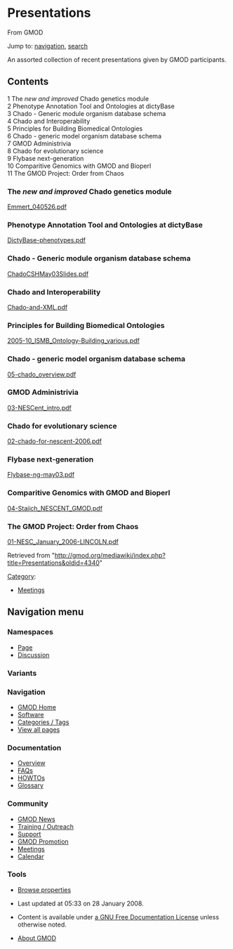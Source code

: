 <div id="mw-page-base" class="noprint">

</div>

<div id="mw-head-base" class="noprint">

</div>

<div id="content" class="mw-body" role="main">

<span id="top"></span>

<div id="mw-js-message" style="display:none;">

</div>



# <span dir="auto">Presentations</span>

<div id="bodyContent">

<div id="siteSub">

From GMOD

</div>

<div id="contentSub">

</div>

<div id="jump-to-nav" class="mw-jump">

Jump to: [navigation](#mw-navigation), [search](#p-search)

</div>

<div id="mw-content-text" class="mw-content-ltr" lang="en" dir="ltr">

An assorted collection of recent presentations given by GMOD
participants.

<div id="toc" class="toc">

<div id="toctitle">

## Contents

</div>

- [<span class="tocnumber">1</span> <span class="toctext">The *new and
  improved* Chado genetics
  module</span>](#The_new_and_improved_Chado_genetics_module)
- [<span class="tocnumber">2</span> <span class="toctext">Phenotype
  Annotation Tool and Ontologies at
  dictyBase</span>](#Phenotype_Annotation_Tool_and_Ontologies_at_dictyBase)
- [<span class="tocnumber">3</span> <span class="toctext">Chado -
  Generic module organism database
  schema</span>](#Chado_-_Generic_module_organism_database_schema)
- [<span class="tocnumber">4</span> <span class="toctext">Chado and
  Interoperability</span>](#Chado_and_Interoperability)
- [<span class="tocnumber">5</span> <span class="toctext">Principles for
  Building Biomedical
  Ontologies</span>](#Principles_for_Building_Biomedical_Ontologies)
- [<span class="tocnumber">6</span> <span class="toctext">Chado -
  generic model organism database
  schema</span>](#Chado_-_generic_model_organism_database_schema)
- [<span class="tocnumber">7</span> <span class="toctext">GMOD
  Administrivia</span>](#GMOD_Administrivia)
- [<span class="tocnumber">8</span> <span class="toctext">Chado for
  evolutionary science</span>](#Chado_for_evolutionary_science)
- [<span class="tocnumber">9</span> <span class="toctext">Flybase
  next-generation</span>](#Flybase_next-generation)
- [<span class="tocnumber">10</span> <span class="toctext">Comparitive
  Genomics with GMOD and
  Bioperl</span>](#Comparitive_Genomics_with_GMOD_and_Bioperl)
- [<span class="tocnumber">11</span> <span class="toctext">The GMOD
  Project: Order from Chaos</span>](#The_GMOD_Project:_Order_from_Chaos)

</div>

### <span id="The_new_and_improved_Chado_genetics_module" class="mw-headline">The *new and improved* Chado genetics module</span>

<a href="../mediawiki/images/5/5c/Emmert_040526.pdf" class="internal"
title="Emmert 040526.pdf">Emmert_040526.pdf</a>

### <span id="Phenotype_Annotation_Tool_and_Ontologies_at_dictyBase" class="mw-headline">Phenotype Annotation Tool and Ontologies at dictyBase</span>

<a href="../mediawiki/images/0/05/DictyBase-phenotypes.pdf"
class="internal"
title="DictyBase-phenotypes.pdf">DictyBase-phenotypes.pdf</a>

### <span id="Chado_-_Generic_module_organism_database_schema" class="mw-headline">Chado - Generic module organism database schema</span>

<a href="../mediawiki/images/6/62/ChadoCSHMay03Slides.pdf"
class="internal"
title="ChadoCSHMay03Slides.pdf">ChadoCSHMay03Slides.pdf</a>

### <span id="Chado_and_Interoperability" class="mw-headline">Chado and Interoperability</span>

<a href="../mediawiki/images/e/eb/Chado-and-XML.pdf" class="internal"
title="Chado-and-XML.pdf">Chado-and-XML.pdf</a>

### <span id="Principles_for_Building_Biomedical_Ontologies" class="mw-headline">Principles for Building Biomedical Ontologies</span>

<a
href="../mediawiki/images/4/44/2005-10_ISMB_Ontology-Building_various.pdf"
class="internal"
title="2005-10 ISMB Ontology-Building various.pdf">2005-10_ISMB_Ontology-Building_various.pdf</a>

### <span id="Chado_-_generic_model_organism_database_schema" class="mw-headline">Chado - generic model organism database schema</span>

<a href="../mediawiki/images/f/f8/05-chado_overview.pdf"
class="internal" title="05-chado overview.pdf">05-chado_overview.pdf</a>

### <span id="GMOD_Administrivia" class="mw-headline">GMOD Administrivia</span>

<a href="../mediawiki/images/c/cb/03-NESCent_intro.pdf" class="internal"
title="03-NESCent intro.pdf">03-NESCent_intro.pdf</a>

### <span id="Chado_for_evolutionary_science" class="mw-headline">Chado for evolutionary science</span>

<a href="../mediawiki/images/6/6b/02-chado-for-nescent-2006.pdf"
class="internal"
title="02-chado-for-nescent-2006.pdf">02-chado-for-nescent-2006.pdf</a>

### <span id="Flybase_next-generation" class="mw-headline">Flybase next-generation</span>

<a href="../mediawiki/images/5/5b/Flybase-ng-may03.pdf" class="internal"
title="Flybase-ng-may03.pdf">Flybase-ng-may03.pdf</a>

### <span id="Comparitive_Genomics_with_GMOD_and_Bioperl" class="mw-headline">Comparitive Genomics with GMOD and Bioperl</span>

<a href="../mediawiki/images/6/61/04-Stajich_NESCENT_GMOD.pdf"
class="internal"
title="04-Stajich NESCENT GMOD.pdf">04-Stajich_NESCENT_GMOD.pdf</a>

### <span id="The_GMOD_Project:_Order_from_Chaos" class="mw-headline">The GMOD Project: Order from Chaos</span>

<a href="../mediawiki/images/e/e4/01-NESC_January_2006-LINCOLN.pdf"
class="internal"
title="01-NESC January 2006-LINCOLN.pdf">01-NESC_January_2006-LINCOLN.pdf</a>

</div>

<div class="printfooter">

Retrieved from
"<http://gmod.org/mediawiki/index.php?title=Presentations&oldid=4340>"

</div>

<div id="catlinks" class="catlinks">

<div id="mw-normal-catlinks" class="mw-normal-catlinks">

[Category](Special:Categories "Special:Categories"):

- [Meetings](Category:Meetings "Category:Meetings")

</div>

</div>

<div class="visualClear">

</div>

</div>

</div>

<div id="mw-navigation">

## Navigation menu

<div id="mw-head">



<div id="left-navigation">

<div id="p-namespaces" class="vectorTabs" role="navigation"
aria-labelledby="p-namespaces-label">

### Namespaces

- <span id="ca-nstab-main"><a href="Presentations" accesskey="c"
  title="View the content page [c]">Page</a></span>
- <span id="ca-talk"><a
  href="http://gmod.org/mediawiki/index.php?title=Talk:Presentations&amp;action=edit&amp;redlink=1"
  accesskey="t"
  title="Discussion about the content page [t]">Discussion</a></span>

</div>

<div id="p-variants" class="vectorMenu emptyPortlet" role="navigation"
aria-labelledby="p-variants-label">

### 

### Variants[](#)

<div class="menu">

</div>

</div>

</div>

<div id="right-navigation">





</div>



</div>

</div>

</div>

<div id="mw-panel">

<div id="p-logo" role="banner">

<a href="Main_Page"
style="background-image: url(../images/GMOD-cogs.png);"
title="Visit the main page"></a>

</div>

<div id="p-Navigation" class="portal" role="navigation"
aria-labelledby="p-Navigation-label">

### Navigation

<div class="body">

- <span id="n-GMOD-Home">[GMOD Home](Main_Page)</span>
- <span id="n-Software">[Software](GMOD_Components)</span>
- <span id="n-Categories-.2F-Tags">[Categories /
  Tags](Categories)</span>
- <span id="n-View-all-pages">[View all pages](Special:AllPages)</span>

</div>

</div>

<div id="p-Documentation" class="portal" role="navigation"
aria-labelledby="p-Documentation-label">

### Documentation

<div class="body">

- <span id="n-Overview">[Overview](Overview)</span>
- <span id="n-FAQs">[FAQs](Category:FAQ)</span>
- <span id="n-HOWTOs">[HOWTOs](Category:HOWTO)</span>
- <span id="n-Glossary">[Glossary](Glossary)</span>

</div>

</div>

<div id="p-Community" class="portal" role="navigation"
aria-labelledby="p-Community-label">

### Community

<div class="body">

- <span id="n-GMOD-News">[GMOD News](GMOD_News)</span>
- <span id="n-Training-.2F-Outreach">[Training /
  Outreach](Training_and_Outreach)</span>
- <span id="n-Support">[Support](Support)</span>
- <span id="n-GMOD-Promotion">[GMOD Promotion](GMOD_Promotion)</span>
- <span id="n-Meetings">[Meetings](Meetings)</span>
- <span id="n-Calendar">[Calendar](Calendar)</span>

</div>

</div>

<div id="p-tb" class="portal" role="navigation"
aria-labelledby="p-tb-label">

### Tools

<div class="body">


- <span id="t-smwbrowselink"><a href="Special:Browse/Presentations" rel="smw-browse">Browse
  properties</a></span>


</div>

</div>

</div>

</div>

<div id="footer" role="contentinfo">

- <span id="footer-info-lastmod">Last updated at 05:33 on 28 January
  2008.</span>
<!-- - <span id="footer-info-viewcount">17,370 page views.</span> -->
- <span id="footer-info-copyright">Content is available under
  <a href="http://www.gnu.org/licenses/fdl-1.3.html" class="external"
  rel="nofollow">a GNU Free Documentation License</a> unless otherwise
  noted.</span>

<!-- -->

- <span id="footer-places-about">[About
  GMOD](GMOD:About "GMOD:About")</span>

<!-- -->






</div>
